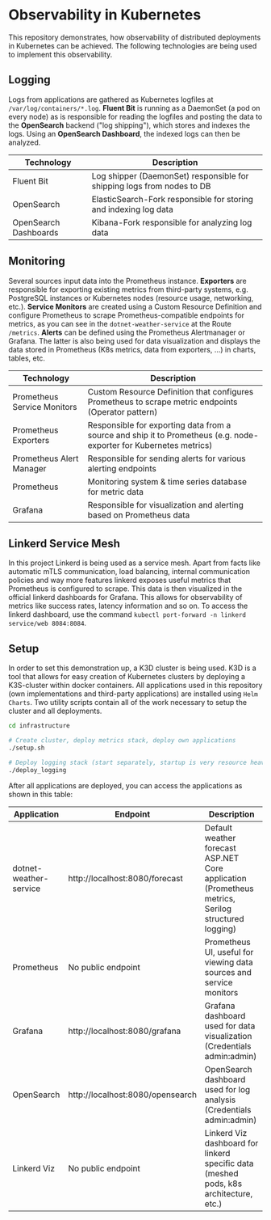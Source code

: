 # Observability in Kubernetes

This repository demonstrates, how observability of distributed deployments in Kubernetes can be achieved. The following technologies are being used to implement this observability.

## Logging

Logs from applications are gathered as Kubernetes logfiles at `/var/log/containers/*.log`. **Fluent Bit** is running as a DaemonSet (a pod on every node) as is responsible for reading the logfiles and posting the data to the **OpenSearch** backend ("log shipping"), which stores and indexes the logs. Using an **OpenSearch Dashboard**, the indexed logs can then be analyzed.

| Technology          	| Description            	|
|-----------------------|-----------------------	|
| Fluent Bit 	        | Log shipper (DaemonSet) responsible for shipping logs from nodes to DB 	|
| OpenSearch            | ElasticSearch-Fork responsible for storing and indexing log data        	|
| OpenSearch Dashboards | Kibana-Fork responsible for analyzing log data  |

## Monitoring

Several sources input data into the Prometheus instance. **Exporters** are responsible for exporting existing metrics from third-party systems, e.g. PostgreSQL instances or Kubernetes nodes (resource usage, networking, etc.). **Service Monitors** are created using a Custom Resource Definition and configure Prometheus to scrape Prometheus-compatible endpoints for metrics, as you can see in the `dotnet-weather-service` at the Route `/metrics`. **Alerts** can be defined using the Prometheus Alertmanager or Grafana. The latter is also being used for data visualization and displays the data stored in Prometheus (K8s metrics, data from exporters, ...) in charts, tables, etc. 

| Technology          	| Description            	|
|-----------------------|-----------------------	|
| Prometheus Service Monitors      | Custom Resource Definition that configures Prometheus to scrape metric endpoints (Operator pattern) |
| Prometheus Exporters  | Responsible for exporting data from a source and ship it to Prometheus (e.g. node-exporter for Kubernetes metrics) |
| Prometheus Alert Manager  | Responsible for sending alerts for various alerting endpoints |
| Prometheus            | Monitoring system & time series database for metric data        	|
| Grafana               | Responsible for visualization and alerting based on Prometheus data  |

## Linkerd Service Mesh

In this project Linkerd is being used as a service mesh. Apart from facts like automatic mTLS communication, load balancing, internal communication policies and way more features linkerd exposes useful metrics that Prometheus is configured to scrape. This data is then visualized in the official linkerd dashboards for Grafana. This allows for observability of metrics like success rates, latency information and so on. To access the linkerd dashboard, use the command `kubectl port-forward -n linkerd service/web 8084:8084`.

## Setup

In order to set this demonstration up, a K3D cluster is being used. K3D is a tool that allows for easy creation of Kubernetes clusters by deploying a K3S-cluster within docker containers. All applications used in this repository (own implementations and third-party applications) are installed using `Helm Charts`. Two utility scripts contain all of the work necessary to setup the cluster and all deployments.

```bash
cd infrastructure

# Create cluster, deploy metrics stack, deploy own applications
./setup.sh

# Deploy logging stack (start separately, startup is very resource heavy)
./deploy_logging
```

After all applications are deployed, you can access the applications as shown in this table:

| Application          	| Endpoint          	| Description            	|
|-----------------------|-----------------------|-----------------------	|
| dotnet-weather-service | http://localhost:8080/forecast     | Default weather forecast ASP.NET Core application (Prometheus metrics, Serilog structured logging)  |
| Prometheus            | No public endpoint    | Prometheus UI, useful for viewing data sources and service monitors |
| Grafana               | http://localhost:8080/grafana | Grafana dashboard used for data visualization (Credentials admin:admin)  |
| OpenSearch            | http://localhost:8080/opensearch | OpenSearch dashboard used for log analysis (Credentials admin:admin)  |
| Linkerd Viz           | No public endpoint | Linkerd Viz dashboard for linkerd specific data (meshed pods, k8s architecture, etc.)  |
